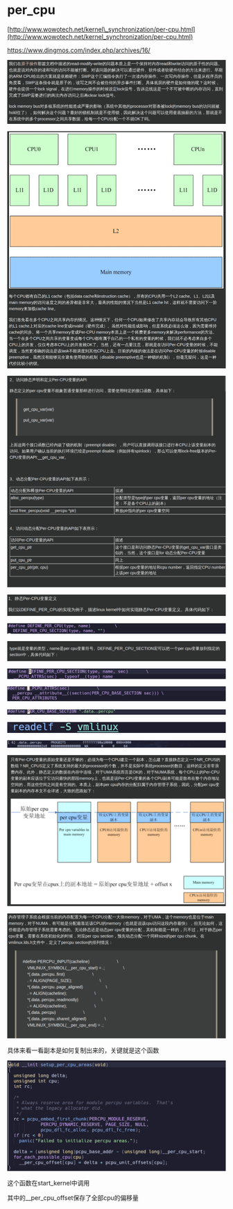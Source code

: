 # per_cpu
[http://www.wowotech.net/kernel\_synchronization/per-cpu.html](http://www.wowotech.net/kernel_synchronization/per-cpu.html)

https://www.dingmos.com/index.php/archives/16/

![](6_per_cpu_image.png)

![](8_per_cpu_image.png)

![](9_per_cpu_image.png)

![](10_per_cpu_image.png)

![](per_cpu_image.png)

![](11_per_cpu_image.png)

![](1_per_cpu_image.png)

![](2_per_cpu_image.png)

![](3_per_cpu_image.png)

![](4_per_cpu_image.png)

![](5_per_cpu_image.png)

![](12_per_cpu_image.png)

![](13_per_cpu_image.png)

具体来看一看副本是如何复制出来的，关键就是这个函数

![](14_per_cpu_image.png)

这个函数在start\_kernel中调用

其中的\_\_per\_cpu\_offset保存了全部cpu的偏移量